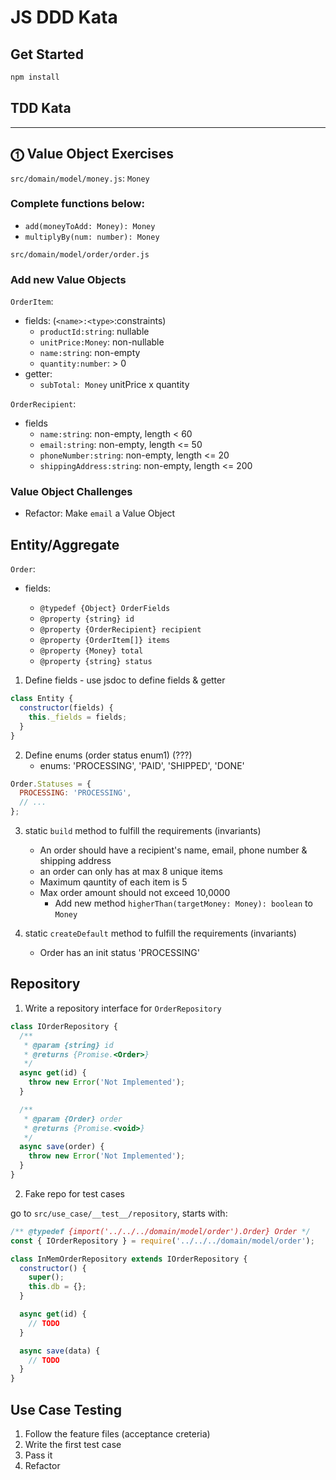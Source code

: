 # JS DDD Kata

## Get Started

```bash
npm install
```

## TDD Kata

---

## ⓵ Value Object Exercises

`src/domain/model/money.js`: `Money`

### Complete functions below:

- `add(moneyToAdd: Money): Money`
- `multiplyBy(num: number): Money`

`src/domain/model/order/order.js`

### Add new Value Objects

`OrderItem`:

- fields: (`<name>:<type>`:constraints)
  - `productId:string`: nullable
  - `unitPrice:Money`: non-nullable
  - `name:string`: non-empty
  - `quantity:number`: > 0
- getter:
  - `subTotal: Money` unitPrice x quantity

`OrderRecipient`:

- fields
  - `name:string`: non-empty, length < 60
  - `email:string`: non-empty, length <= 50
  - `phoneNumber:string`: non-empty, length <= 20
  - `shippingAddress:string`: non-empty, length <= 200

### Value Object Challenges

- Refactor: Make `email` a Value Object

## Entity/Aggregate

`Order`:

- fields:

  - `@typedef {Object} OrderFields`
  - `@property {string} id`
  - `@property {OrderRecipient} recipient`
  - `@property {OrderItem[]} items`
  - `@property {Money} total`
  - `@property {string} status`

1. Define fields - use jsdoc to define fields & getter

```js
class Entity {
  constructor(fields) {
    this._fields = fields;
  }
}
```

2. Define enums (order status enum1) (???)
   - enums: 'PROCESSING', 'PAID', 'SHIPPED', 'DONE'

```js
Order.Statuses = {
  PROCESSING: 'PROCESSING',
  // ...
};
```

3. static `build` method to fulfill the requirements (invariants)

   - An order should have a recipient's name, email, phone number & shipping address
   - an order can only has at max 8 unique items
   - Maximum qauntity of each item is 5
   - Max order amount should not exceed 10,0000
     - Add new method `higherThan(targetMoney: Money): boolean` to `Money`

4. static `createDefault` method to fulfill the requirements (invariants)
   - Order has an init status 'PROCESSING'

## Repository

1. Write a repository interface for `OrderRepository`

```js
class IOrderRepository {
  /**
   * @param {string} id
   * @returns {Promise.<Order>}
   */
  async get(id) {
    throw new Error('Not Implemented');
  }

  /**
   * @param {Order} order
   * @returns {Promise.<void>}
   */
  async save(order) {
    throw new Error('Not Implemented');
  }
}
```

2. Fake repo for test cases

go to `src/use_case/__test__/repository`, starts with:

```js
/** @typedef {import('../../../domain/model/order').Order} Order */
const { IOrderRepository } = require('../../../domain/model/order');

class InMemOrderRepository extends IOrderRepository {
  constructor() {
    super();
    this.db = {};
  }

  async get(id) {
    // TODO
  }

  async save(data) {
    // TODO
  }
}
```

## Use Case Testing

1. Follow the feature files (acceptance creteria)
2. Write the first test case
3. Pass it
4. Refactor
